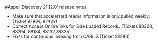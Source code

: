 #Aspen Discovery 21.12.01 release notes
- Make sure that accelerated reader information is only pulled weekly. (Ticket 87968, 87433)
- Correct Access Online links for Side Loaded Records. (Tickets 88300, 88294, 88184, 88132,88335)
- Fixes for continuous indexing from CARL.X (Ticket 88280)